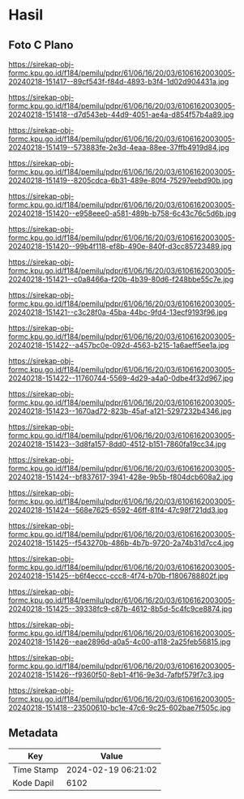 # Hasil

## Foto C Plano

https://sirekap-obj-formc.kpu.go.id/f184/pemilu/pdpr/61/06/16/20/03/6106162003005-20240218-151417--89cf543f-f84d-4893-b3f4-1d02d904431a.jpg

https://sirekap-obj-formc.kpu.go.id/f184/pemilu/pdpr/61/06/16/20/03/6106162003005-20240218-151418--d7d543eb-44d9-4051-ae4a-d854f57b4a89.jpg

https://sirekap-obj-formc.kpu.go.id/f184/pemilu/pdpr/61/06/16/20/03/6106162003005-20240218-151419--573883fe-2e3d-4eaa-88ee-37ffb4919d84.jpg

https://sirekap-obj-formc.kpu.go.id/f184/pemilu/pdpr/61/06/16/20/03/6106162003005-20240218-151419--8205cdca-6b31-489e-80f4-75297eebd90b.jpg

https://sirekap-obj-formc.kpu.go.id/f184/pemilu/pdpr/61/06/16/20/03/6106162003005-20240218-151420--e958eee0-a581-489b-b758-6c43c76c5d6b.jpg

https://sirekap-obj-formc.kpu.go.id/f184/pemilu/pdpr/61/06/16/20/03/6106162003005-20240218-151420--99b4f118-ef8b-490e-840f-d3cc85723489.jpg

https://sirekap-obj-formc.kpu.go.id/f184/pemilu/pdpr/61/06/16/20/03/6106162003005-20240218-151421--c0a8466a-f20b-4b39-80d6-f248bbe55c7e.jpg

https://sirekap-obj-formc.kpu.go.id/f184/pemilu/pdpr/61/06/16/20/03/6106162003005-20240218-151421--c3c28f0a-45ba-44bc-9fd4-13ecf9193f96.jpg

https://sirekap-obj-formc.kpu.go.id/f184/pemilu/pdpr/61/06/16/20/03/6106162003005-20240218-151422--a457bc0e-092d-4563-b215-1a6aeff5ee1a.jpg

https://sirekap-obj-formc.kpu.go.id/f184/pemilu/pdpr/61/06/16/20/03/6106162003005-20240218-151422--11760744-5569-4d29-a4a0-0dbe4f32d967.jpg

https://sirekap-obj-formc.kpu.go.id/f184/pemilu/pdpr/61/06/16/20/03/6106162003005-20240218-151423--1670ad72-823b-45af-a121-5297232b4346.jpg

https://sirekap-obj-formc.kpu.go.id/f184/pemilu/pdpr/61/06/16/20/03/6106162003005-20240218-151423--3d8fa157-8dd0-4512-b151-7860fa19cc34.jpg

https://sirekap-obj-formc.kpu.go.id/f184/pemilu/pdpr/61/06/16/20/03/6106162003005-20240218-151424--bf837617-3941-428e-9b5b-f804dcb608a2.jpg

https://sirekap-obj-formc.kpu.go.id/f184/pemilu/pdpr/61/06/16/20/03/6106162003005-20240218-151424--568e7625-6592-46ff-81f4-47c98f721dd3.jpg

https://sirekap-obj-formc.kpu.go.id/f184/pemilu/pdpr/61/06/16/20/03/6106162003005-20240218-151425--f543270b-486b-4b7b-9720-2a74b31d7cc4.jpg

https://sirekap-obj-formc.kpu.go.id/f184/pemilu/pdpr/61/06/16/20/03/6106162003005-20240218-151425--b6f4eccc-ccc8-4f74-b70b-f1806788802f.jpg

https://sirekap-obj-formc.kpu.go.id/f184/pemilu/pdpr/61/06/16/20/03/6106162003005-20240218-151425--39338fc9-c87b-4612-8b5d-5c4fc9ce8874.jpg

https://sirekap-obj-formc.kpu.go.id/f184/pemilu/pdpr/61/06/16/20/03/6106162003005-20240218-151426--eae2896d-a0a5-4c00-a118-2a25feb56815.jpg

https://sirekap-obj-formc.kpu.go.id/f184/pemilu/pdpr/61/06/16/20/03/6106162003005-20240218-151426--f9360f50-8eb1-4f16-9e3d-7afbf579f7c3.jpg

https://sirekap-obj-formc.kpu.go.id/f184/pemilu/pdpr/61/06/16/20/03/6106162003005-20240218-151418--23500610-bc1e-47c6-9c25-602bae7f505c.jpg


## Metadata

| Key        | Value               |
| ---------- | ------------------- |
| Time Stamp | 2024-02-19 06:21:02 |
| Kode Dapil | 6102                |



